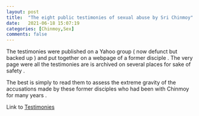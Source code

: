 ```yaml
---
layout: post
title:  "The eight public testimonies of sexual abuse by Sri Chinmoy"
date:   2021-06-18 15:07:19
categories: [Chinmoy,Sex]
comments: false
---
```


The testimonies were published on a Yahoo group ( now defunct but backed up ) and put together on a webpage of a former disciple . The very page were all the testimonies are is archived on several places for sake of safety .

The best is simply to read them to assess the extreme gravity of the accusations made by these former disciples who had been with Chinmoy for many years . 

Link to [Testimonies](http://15yearsinshiningdarkness.blogspot.com/p/blog-page_88.html) 

